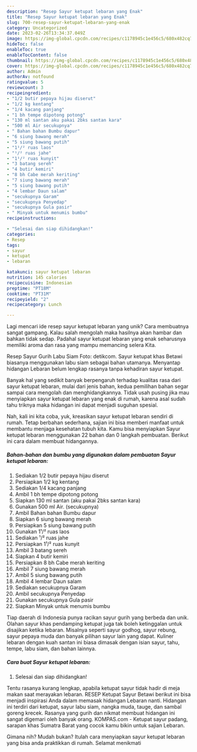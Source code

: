 ```yaml
---
description: "Resep Sayur ketupat lebaran yang Enak"
title: "Resep Sayur ketupat lebaran yang Enak"
slug: 700-resep-sayur-ketupat-lebaran-yang-enak
category: Uncategorized
date: 2023-02-26T13:34:37.049Z
image: https://img-global.cpcdn.com/recipes/c1178945c1e456c5/680x482cq70/sayur-ketupat-lebaran-foto-resep-utama.jpg
hideToc: false
enableToc: true
enableTocContent: false
thumbnail: https://img-global.cpcdn.com/recipes/c1178945c1e456c5/680x482cq70/sayur-ketupat-lebaran-foto-resep-utama.jpg
cover: https://img-global.cpcdn.com/recipes/c1178945c1e456c5/680x482cq70/sayur-ketupat-lebaran-foto-resep-utama.jpg
author: Admin
authorAv: notfound
ratingvalue: 5
reviewcount: 3
recipeingredient:
- "1/2 butir pepaya hijau diserut"
- "1/2 kg kentang"
- "1/4 kacang panjang"
- "1 bh tempe dipotong potong"
- "130 ml santan aku pakai 2bks santan kara"
- "500 ml Air secukupnya"
- " Bahan bahan Bumbu dapur"
- "6 siung bawang merah"
- "5 siung bawang putih"
- "1¹/² ruas laos"
- "¹/² ruas jahe"
- "1¹/² ruas kunyit"
- "3 batang sereh"
- "4 butir kemiri"
- "8 bh Cabe merah keriting"
- "7 siung bawang merah"
- "5 siung bawang putih"
- "4 lembar Daun salam"
- "secukupnya Garam"
- "secukupnya Penyedap"
- "secukupnya Gula pasir"
- " Minyak untuk menumis bumbu"
recipeinstructions:

- "Selesai dan siap dihidangkan!"
categories:
- Resep
tags:
- sayur
- ketupat
- lebaran

katakunci: sayur ketupat lebaran 
nutrition: 145 calories
recipecuisine: Indonesian
preptime: "PT18M"
cooktime: "PT31M"
recipeyield: "2"
recipecategory: Lunch

---
```





Lagi mencari ide resep sayur ketupat lebaran yang unik? Cara membuatnya sangat gampang. Kalau salah mengolah maka hasilnya akan hambar dan bahkan tidak sedap. Padahal sayur ketupat lebaran yang enak seharusnya memiliki aroma dan rasa yang mampu memancing selera Kita.





Resep Sayur Gurih Labu Siam Foto: detikcom. Sayur ketupat khas Betawi biasanya menggunakan labu siam sebagai bahan utamanya. Menyantap hidangan Lebaran belum lengkap rasanya tanpa kehadiran sayur ketupat.

Banyak hal yang sedikit banyak berpengaruh terhadap kualitas rasa dari sayur ketupat lebaran, mulai dari jenis bahan, kedua pemilihan bahan segar sampai cara mengolah dan menghidangkannya. Tidak usah pusing jika mau menyiapkan sayur ketupat lebaran yang enak di rumah, karena asal sudah tahu triknya maka hidangan ini dapat menjadi suguhan spesial.






Nah, kali ini kita coba, yuk, kreasikan sayur ketupat lebaran sendiri di rumah. Tetap berbahan sederhana, sajian ini bisa memberi manfaat untuk membantu menjaga kesehatan tubuh kita. Kamu bisa menyiapkan Sayur ketupat lebaran menggunakan 22 bahan dan 0 langkah pembuatan. Berikut ini cara dalam membuat hidangannya.

<!--inarticleads1-->

##### Bahan-bahan dan bumbu yang digunakan dalam pembuatan Sayur ketupat lebaran:

1. Sediakan 1/2 butir pepaya hijau diserut
1. Persiapkan 1/2 kg kentang
1. Sediakan 1/4 kacang panjang
1. Ambil 1 bh tempe dipotong potong
1. Siapkan 130 ml santan (aku pakai 2bks santan kara)
1. Gunakan 500 ml Air. (secukupnya)
1. Ambil  Bahan bahan Bumbu dapur
1. Siapkan 6 siung bawang merah
1. Persiapkan 5 siung bawang putih
1. Gunakan 1¹/² ruas laos
1. Sediakan ¹/² ruas jahe
1. Persiapkan 1¹/² ruas kunyit
1. Ambil 3 batang sereh
1. Siapkan 4 butir kemiri
1. Persiapkan 8 bh Cabe merah keriting
1. Ambil 7 siung bawang merah
1. Ambil 5 siung bawang putih
1. Ambil 4 lembar Daun salam
1. Sediakan secukupnya Garam
1. Ambil secukupnya Penyedap
1. Gunakan secukupnya Gula pasir
1. Siapkan  Minyak untuk menumis bumbu


Tiap daerah di Indonesia punya racikan sayur gurih yang berbeda dan unik. Olahan sayur khas pendamping ketupat juga tak boleh ketinggalan untuk disajikan ketika lebaran. Misalnya seperti sayur godhog, sayur rebung, sayur pepaya muda dan banyak pilihan sayur lain yang dapat. Kuliner lebaran dengan kuah santan ini biasa dimasak dengan isian sayur, tahu, tempe, labu siam, dan bahan lainnya. 

<!--inarticleads2-->

##### Cara buat Sayur ketupat lebaran:


1. Selesai dan siap dihidangkan!

Tentu rasanya kurang lengkap, apabila ketupat sayur tidak hadir di meja makan saat merayakan lebaran. RESEP Ketupat Sayur Betawi berikut ini bisa menjadi inspirasi Anda dalam memasak hidangan Lebaran nanti. Hidangan ini terdiri dari ketupat, sayur labu siam, nangka muda, tauge, dan sambal goreng krecek. Rasanya yang gurih dan nikmat membuat hidangan ini sangat digemari oleh banyak orang. KOMPAS.com - Ketupat sayur padang, sarapan khas Sumatra Barat yang cocok kamu bikin untuk sajian Lebaran. 

Gimana nih? Mudah bukan? Itulah cara menyiapkan sayur ketupat lebaran yang bisa anda praktikkan di rumah. Selamat menikmati
